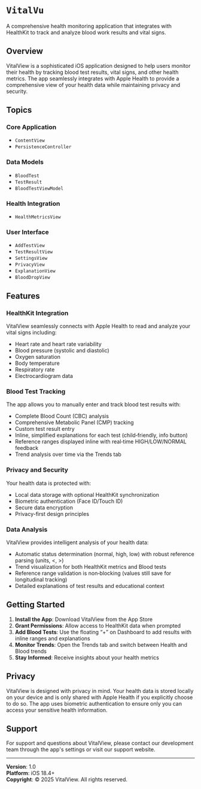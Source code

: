 # ``VitalVu``

A comprehensive health monitoring application that integrates with HealthKit to track and analyze blood work results and vital signs.

## Overview

VitalView is a sophisticated iOS application designed to help users monitor their health by tracking blood test results, vital signs, and other health metrics. The app seamlessly integrates with Apple Health to provide a comprehensive view of your health data while maintaining privacy and security.

## Topics

### Core Application

- ``ContentView``
- ``PersistenceController``

### Data Models

- ``BloodTest``
- ``TestResult``
- ``BloodTestViewModel``

### Health Integration

- ``HealthMetricsView``

### User Interface

- ``AddTestView``
- ``TestResultView``
- ``SettingsView``
- ``PrivacyView``
- ``ExplanationView``
- ``BloodDropView``

## Features

### HealthKit Integration

VitalView seamlessly connects with Apple Health to read and analyze your vital signs including:

- Heart rate and heart rate variability
- Blood pressure (systolic and diastolic)
- Oxygen saturation
- Body temperature
- Respiratory rate
- Electrocardiogram data

### Blood Test Tracking

The app allows you to manually enter and track blood test results with:

- Complete Blood Count (CBC) analysis
- Comprehensive Metabolic Panel (CMP) tracking
- Custom test result entry
- Inline, simplified explanations for each test (child‑friendly, info button)
- Reference ranges displayed inline with real‑time HIGH/LOW/NORMAL feedback
- Trend analysis over time via the Trends tab

### Privacy and Security

Your health data is protected with:

- Local data storage with optional HealthKit synchronization
- Biometric authentication (Face ID/Touch ID)
- Secure data encryption
- Privacy-first design principles

### Data Analysis

VitalView provides intelligent analysis of your health data:

- Automatic status determination (normal, high, low) with robust reference parsing (units, <, >)
- Trend visualization for both HealthKit metrics and Blood tests
- Reference range validation is non‑blocking (values still save for longitudinal tracking)
- Detailed explanations of test results and educational context

## Getting Started

1. **Install the App**: Download VitalView from the App Store
2. **Grant Permissions**: Allow access to HealthKit data when prompted
3. **Add Blood Tests**: Use the floating “+” on Dashboard to add results with inline ranges and explanations
4. **Monitor Trends**: Open the Trends tab and switch between Health and Blood trends
5. **Stay Informed**: Receive insights about your health metrics

## Privacy

VitalView is designed with privacy in mind. Your health data is stored locally on your device and is only shared with Apple Health if you explicitly choose to do so. The app uses biometric authentication to ensure only you can access your sensitive health information.

## Support

For support and questions about VitalView, please contact our development team through the app's settings or visit our support website.

---

**Version**: 1.0  
**Platform**: iOS 18.4+  
**Copyright**: © 2025 VitalView. All rights reserved. 
